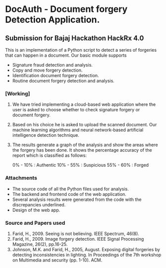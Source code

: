 # DocAuth - Document forgery Detection Application.
## Submission for Bajaj Hackathon HackRx 4.0

This is an implementation of a Python script to detect a series of forgeries that can happen in a document. Our basic module supports
- Signature fraud detection and analysis.
- Copy and move forgery detection.
- Identification document forgery detection.
- Routine document forgery detection and analysis.

### [Working]
1. We have tried implementing a cloud-based web application where the user is asked to choose whether to check signature forgery or document forgery.
2. Based on his choice he is asked to upload the scanned document. Our machine learning algorithms and neural network-based artificial intelligence detection technique.
3. The results generate a graph of the analysis and show the areas where the forgery has been done. It shows the percentage accuracy of the report which is classified as follows:

    0% - 10%  : Authentic
    10% - 55% : Suspicious
    55% - 60% : Forged

### Attachments
- The source code of all the Python files used for analysis.
- The backend and frontend code of the web application.
- Several analysis results were generated from the code with the discrepancies underlined.
- Design of the web app.

### Source and Papers used

1. Farid, H., 2009. Seeing is not believing. IEEE Spectrum, 46(8).
2. Farid, H., 2009. Image forgery detection. IEEE Signal Processing Magazine, 26(2), pp.16-25.
3. Johnson, M.K. and Farid, H., 2005, August. Exposing digital forgeries by detecting inconsistencies in lighting. In Proceedings of the 7th workshop on Multimedia and security (pp. 1-10). ACM.
